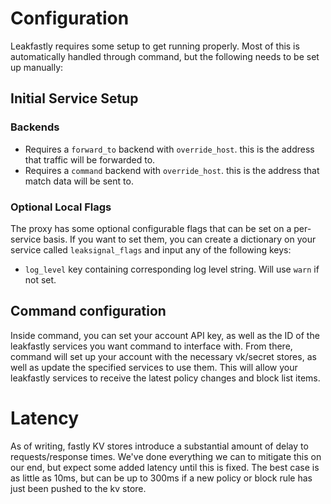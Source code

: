 # Configuration
Leakfastly requires some setup to get running properly. Most of this is automatically handled through command, but the following needs to be set up manually:

## Initial Service Setup

### Backends
- Requires a `forward_to` backend with `override_host`. this is the address that traffic will be forwarded to.
- Requires a `command` backend with `override_host`. this is the address that match data will be sent to.

### Optional Local Flags
The proxy has some optional configurable flags that can be set on a per-service basis. If you want to set them, you can create a dictionary on your service called `leaksignal_flags` and input any of the following keys:
- `log_level` key containing corresponding log level string. Will use `warn` if not set.

## Command configuration

Inside command, you can set your account API key, as well as the ID of the leakfastly services you want command to interface with. From there, command will set up your account with the necessary vk/secret stores, as well as update the specified services to use them. This will allow your leakfastly services to receive the latest policy changes and block list items.

# Latency

As of writing, fastly KV stores introduce a substantial amount of delay to requests/response times. We've done everything we can to mitigate this on our end, but expect some added latency until this is fixed. The best case is as little as 10ms, but can be up to 300ms if a new policy or block rule has just been pushed to the kv store.